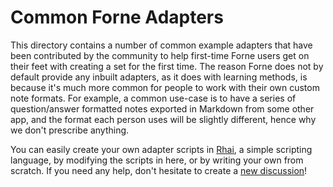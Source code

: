 # Common Forne Adapters

This directory contains a number of common example adapters that have been contributed by the community to help first-time Forne users get on their feet with creating a set for the first time. The reason Forne does not by default provide any inbuilt adapters, as it does with learning methods, is because it's much more common for people to work with their own custom note formats. For example, a common use-case is to have a series of question/answer formatted notes exported in Markdown from some other app, and the format each person uses will be slightly different, hence why we don't prescribe anything.

You can easily create your own adapter scripts in [Rhai](rhai.rs), a simple scripting language, by modifying the scripts in here, or by writing your own from scratch. If you need any help, don't hesitate to create a [new discussion](https://github.com/arctic-hen7/forn/discussions/new/choose)!

